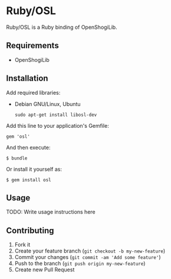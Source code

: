 # Ruby/OSL

Ruby/OSL is a Ruby binding of OpenShogiLib.

## Requirements

  * OpenShogiLib

## Installation

Add required libraries:

  * Debian GNU/Linux, Ubuntu

        sudo apt-get install libosl-dev

Add this line to your application's Gemfile:

    gem 'osl'

And then execute:

    $ bundle

Or install it yourself as:

    $ gem install osl

## Usage

TODO: Write usage instructions here

## Contributing

1. Fork it
2. Create your feature branch (`git checkout -b my-new-feature`)
3. Commit your changes (`git commit -am 'Add some feature'`)
4. Push to the branch (`git push origin my-new-feature`)
5. Create new Pull Request
